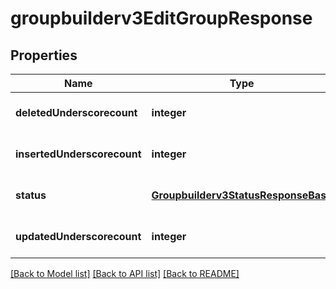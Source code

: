# groupbuilderv3EditGroupResponse

## Properties
Name | Type | Description | Notes
------------ | ------------- | ------------- | -------------
**deletedUnderscorecount** | **integer** |  | [optional] [default to null]
**insertedUnderscorecount** | **integer** |  | [optional] [default to null]
**status** | [**Groupbuilderv3StatusResponseBase**](Groupbuilderv3StatusResponseBase.md) |  | [optional] [default to null]
**updatedUnderscorecount** | **integer** |  | [optional] [default to null]

[[Back to Model list]](../README.md#documentation-for-models) [[Back to API list]](../README.md#documentation-for-api-endpoints) [[Back to README]](../README.md)


